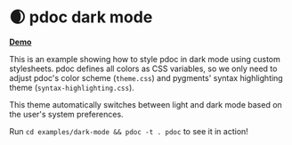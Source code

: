 # 🌒 pdoc dark mode

[**Demo**](https://pdoc.dev/docs/dark-mode/demo.html)

This is an example showing how to style pdoc in dark mode using custom stylesheets.
pdoc defines all colors as CSS variables, so we only need to adjust pdoc's color scheme (`theme.css`)
and pygments' syntax highlighting theme (`syntax-highlighting.css`).

This theme automatically switches between light and dark mode based on the user's system preferences.

Run `cd examples/dark-mode && pdoc -t . pdoc` to see it in action!
